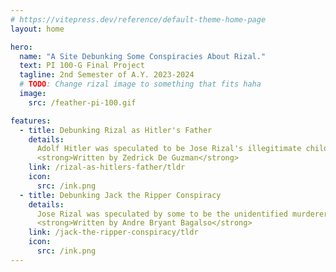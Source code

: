 ```yaml
---
# https://vitepress.dev/reference/default-theme-home-page
layout: home

hero:
  name: "A Site Debunking Some Conspiracies About Rizal."
  text: PI 100-G Final Project
  tagline: 2nd Semester of A.Y. 2023-2024
  # TODO: Change rizal image to something that fits haha
  image:
    src: /feather-pi-100.gif

features:
  - title: Debunking Rizal as Hitler's Father
    details:
      Adolf Hitler was speculated to be Jose Rizal's illegitimate child as a result of his travel across Europe. <br><br>
      <strong>Written by Zedrick De Guzman</strong>
    link: /rizal-as-hitlers-father/tldr
    icon:
      src: /ink.png
  - title: Debunking Jack the Ripper Conspiracy
    details:
      Jose Rizal was speculated by some to be the unidentified murderer in London, Jack the Ripper.<br><br>
      <strong>Written by Andre Bryant Bagalso</strong>
    link: /jack-the-ripper-conspiracy/tldr
    icon:
      src: /ink.png
---
```

